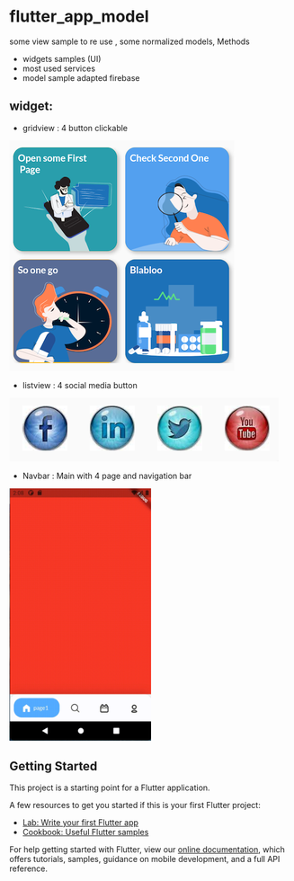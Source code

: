 # flutter_app_model

some view sample to re use , some normalized models, Methods 
- widgets samples (UI)
- most used services 
- model sample adapted firebase 


## widget:
  - gridview : 4 button clickable

![Alt text](screenshots/gridview.png)


  - listview : 4 social media button

![Alt text](screenshots/listview.png)


  - Navbar : Main with 4 page and navigation bar

<!-- ![Alt text](screenshots/canva_navbar.gif)
 -->
<img src="screenshots/canva_navbar.gif" width="50%" height="50%"/>


## Getting Started

This project is a starting point for a Flutter application.

A few resources to get you started if this is your first Flutter project:

- [Lab: Write your first Flutter app](https://flutter.dev/docs/get-started/codelab)
- [Cookbook: Useful Flutter samples](https://flutter.dev/docs/cookbook)

For help getting started with Flutter, view our
[online documentation](https://flutter.dev/docs), which offers tutorials,
samples, guidance on mobile development, and a full API reference.
